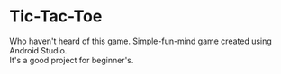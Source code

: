 # Tic-Tac-Toe
Who haven't heard of this game. Simple-fun-mind game created using Android Studio.  
It's a good project for beginner's.
